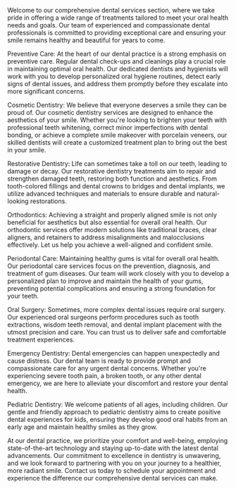 Welcome to our comprehensive dental services section, where we take pride in offering a wide range of treatments tailored to meet your oral health needs and goals. Our team of experienced and compassionate dental professionals is committed to providing exceptional care and ensuring your smile remains healthy and beautiful for years to come.

Preventive Care:
At the heart of our dental practice is a strong emphasis on preventive care. Regular dental check-ups and cleanings play a crucial role in maintaining optimal oral health. Our dedicated dentists and hygienists will work with you to develop personalized oral hygiene routines, detect early signs of dental issues, and address them promptly before they escalate into more significant concerns.

Cosmetic Dentistry:
We believe that everyone deserves a smile they can be proud of. Our cosmetic dentistry services are designed to enhance the aesthetics of your smile. Whether you're looking to brighten your teeth with professional teeth whitening, correct minor imperfections with dental bonding, or achieve a complete smile makeover with porcelain veneers, our skilled dentists will create a customized treatment plan to bring out the best in your smile.

Restorative Dentistry:
Life can sometimes take a toll on our teeth, leading to damage or decay. Our restorative dentistry treatments aim to repair and strengthen damaged teeth, restoring both function and aesthetics. From tooth-colored fillings and dental crowns to bridges and dental implants, we utilize advanced techniques and materials to ensure durable and natural-looking restorations.

Orthodontics:
Achieving a straight and properly aligned smile is not only beneficial for aesthetics but also essential for overall oral health. Our orthodontic services offer modern solutions like traditional braces, clear aligners, and retainers to address misalignments and malocclusions effectively. Let us help you achieve a well-aligned and confident smile.

Periodontal Care:
Maintaining healthy gums is vital for overall oral health. Our periodontal care services focus on the prevention, diagnosis, and treatment of gum diseases. Our team will work closely with you to develop a personalized plan to improve and maintain the health of your gums, preventing potential complications and ensuring a strong foundation for your teeth.

Oral Surgery:
Sometimes, more complex dental issues require oral surgery. Our experienced oral surgeons perform procedures such as tooth extractions, wisdom teeth removal, and dental implant placement with the utmost precision and care. You can trust us to deliver safe and comfortable treatment experiences.

Emergency Dentistry:
Dental emergencies can happen unexpectedly and cause distress. Our dental team is ready to provide prompt and compassionate care for any urgent dental concerns. Whether you're experiencing severe tooth pain, a broken tooth, or any other dental emergency, we are here to alleviate your discomfort and restore your dental health.

Pediatric Dentistry:
We welcome patients of all ages, including children. Our gentle and friendly approach to pediatric dentistry aims to create positive dental experiences for kids, ensuring they develop good oral habits from an early age and maintain healthy smiles as they grow.

At our dental practice, we prioritize your comfort and well-being, employing state-of-the-art technology and staying up-to-date with the latest dental advancements. Our commitment to excellence in dentistry is unwavering, and we look forward to partnering with you on your journey to a healthier, more radiant smile. Contact us today to schedule your appointment and experience the difference our comprehensive dental services can make.